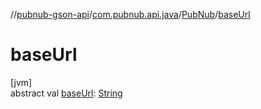 //[pubnub-gson-api](../../../index.md)/[com.pubnub.api.java](../index.md)/[PubNub](index.md)/[baseUrl](base-url.md)

# baseUrl

[jvm]\
abstract val [baseUrl](base-url.md): [String](https://kotlinlang.org/api/latest/jvm/stdlib/kotlin-stdlib/kotlin/-string/index.html)
